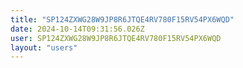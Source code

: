 ```yaml
---
title: "SP124ZXWG28W9JP8R6JTQE4RV780F15RV54PX6WQD"
date: 2024-10-14T09:31:56.026Z
user: SP124ZXWG28W9JP8R6JTQE4RV780F15RV54PX6WQD
layout: "users"
---
```

    